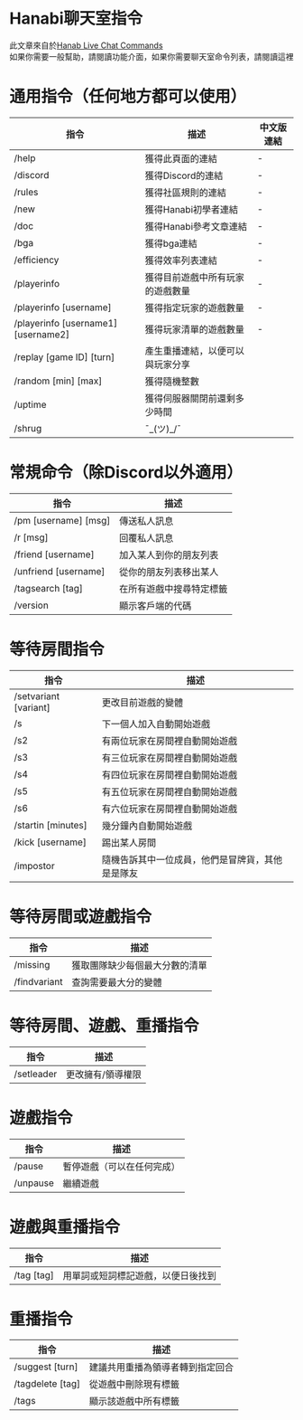 # Hanabi聊天室指令
此文章來自於[Hanab Live Chat Commands](https://github.com/Zamiell/hanabi-live/blob/master/docs/CHAT_COMMANDS.md#pre-game-game-and-replay-commands)<br>
如果你需要一般幫助，請閱讀功能介面，如果你需要聊天室命令列表，請閱讀這裡

# 通用指令（任何地方都可以使用）
|指令|描述|中文版連結|
|---------|--------------------|-----|
|/help|獲得此頁面的連結|-|
|/discord|獲得Discord的連結|-|
|/rules|獲得社區規則的連結|-|
|/new|獲得Hanabi初學者連結|-|
|/doc|獲得Hanabi參考文章連結|-|
|/bga|獲得bga連結|-|
|/efficiency|獲得效率列表連結|-|
|/playerinfo|獲得目前遊戲中所有玩家的遊戲數量|-|
|/playerinfo [username]|獲得指定玩家的遊戲數量|-|
|/playerinfo [username1] [username2]|獲得玩家清單的遊戲數量|-|
|/replay [game ID] [turn]|產生重播連結，以便可以與玩家分享|
|/random [min] [max]|獲得隨機整數|
|/uptime|獲得伺服器關閉前還剩多少時間|
|/shrug| ¯\_(ツ)_/¯ |

# 常規命令（除Discord以外適用）
|指令|描述|
|---|---|
|/pm [username] [msg]|傳送私人訊息|
|/r [msg]|回覆私人訊息|
|/friend [username]|加入某人到你的朋友列表|
|/unfriend [username]|從你的朋友列表移出某人|
|/tagsearch [tag]|在所有遊戲中搜尋特定標籤|
|/version|顯示客戶端的代碼|

# 等待房間指令
|指令|描述|
|---|---|
|/setvariant [variant]|更改目前遊戲的變體|
|/s|下一個人加入自動開始遊戲|
|/s2|有兩位玩家在房間裡自動開始遊戲|
|/s3|有三位玩家在房間裡自動開始遊戲|
|/s4|有四位玩家在房間裡自動開始遊戲|
|/s5|有五位玩家在房間裡自動開始遊戲|
|/s6|有六位玩家在房間裡自動開始遊戲|
|/startin [minutes]|幾分鐘內自動開始遊戲|
|/kick [username]|踢出某人房間|
|/impostor|隨機告訴其中一位成員，他們是冒牌貨，其他是是隊友|

# 等待房間或遊戲指令
|指令|描述|
|---|---|
|/missing|獲取團隊缺少每個最大分數的清單|
|/findvariant|查詢需要最大分的變體|

# 等待房間、遊戲、重播指令
|指令|描述|
|---|---|
|/setleader|更改擁有/領導權限|

# 遊戲指令
|指令|描述|
|---|---|
|/pause|暫停遊戲（可以在任何完成）|
|/unpause|繼續遊戲|

# 遊戲與重播指令
|指令|描述|
|---|---|
|/tag [tag]|用單詞或短詞標記遊戲，以便日後找到|

# 重播指令
|指令|描述|
|---|---|
|/suggest [turn]|建議共用重播為領導者轉到指定回合|
|/tagdelete [tag]|從遊戲中刪除現有標籤|
|/tags|顯示該遊戲中所有標籤|
